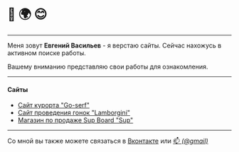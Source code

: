 # 👋 🌍 😊
---
Меня зовут __Евгений Васильев__ - я верстаю сайты. 
Сейчас нахожусь в активном поиске работы.

Вашему вниманию представляю свои работы для ознакомления. 

--- 
#### Сайты 
* [Сайт курорта "Go-serf"](https://mahinator96.github.io/supboard/)
* [Сайт проведения гонок "Lamborgini"](https://mahinator96.github.io/lamborgini/)
* [Магазин по продаже Sup Board "Sup"](https://mahinator96.github.io/sup/)

---
Со мной вы также можете связаться в [Вконтакте](https://vk.com/id460284285) или <a href="mailto:vasilievdevelop@gmail.com">📫 _(@gmail)_</a>
